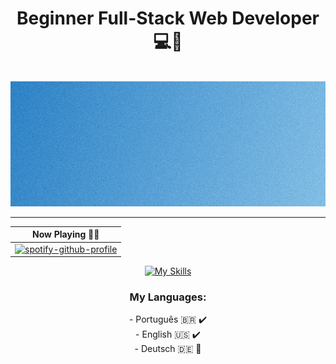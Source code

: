 <div align="center">
<h1>Beginner Full-Stack Web Developer 💻📖</h1><br>
  <img src="git.png" height="200px" width="800px">

-----------------------------------------------------

| Now Playing 🎵🎶  |
| ------------- |
| [![spotify-github-profile](https://spotify-github-profile.kittinanx.com/api/view?uid=mv0xe3hriho55hgfxegnw8uto&cover_image=true&theme=natemoo-re&show_offline=false&background_color=121212&interchange=false&bar_color=75b3f5&bar_color_cover=false)](https://spotify-github-profile.kittinanx.com/api/view?uid=mv0xe3hriho55hgfxegnw8uto&redirect=true) |

[![My Skills](https://skillicons.dev/icons?i=js,html,css,git)](https://skillicons.dev)

<h3>My Languages:</h3>
- Português 🇧🇷 ✔️ <br>
- English 🇺🇸 ✔️ <br>
- Deutsch 🇩🇪 📖 <br>
</div>
